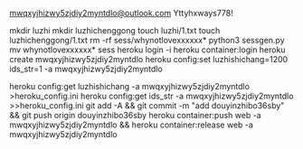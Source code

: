 mwqxyjhizwy5zjdiy2myntdlo@outlook.com
Yttyhxways778!

mkdir luzhi
mkdir luzhichenggong
touch luzhi/1.txt
touch luzhichenggong/1.txt
rm -rf sess/whynotlovexxxxxx*
python3 sessgen.py
mv whynotlovexxxxxx* sess
heroku login -i
heroku container:login
heroku create mwqxyjhizwy5zjdiy2myntdlo
heroku config:set luzhishichang=1200 ids_str=1 -a mwqxyjhizwy5zjdiy2myntdlo

heroku config:get luzhishichang -a mwqxyjhizwy5zjdiy2myntdlo >heroku_config.ini
heroku config:get ids_str -a mwqxyjhizwy5zjdiy2myntdlo >>heroku_config.ini
git add -A && git commit -m "add douyinzhibo36sby" && git push origin douyinzhibo36sby
heroku container:push web -a mwqxyjhizwy5zjdiy2myntdlo && heroku container:release web -a mwqxyjhizwy5zjdiy2myntdlo